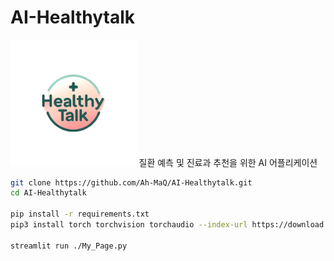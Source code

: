 # AI-Healthytalk
<img src="./logo/healthytalk.png" width="40%">
질환 예측 및 진료과 추천을 위한 AI 어플리케이션

```bash
git clone https://github.com/Ah-MaQ/AI-Healthytalk.git
cd AI-Healthytalk

pip install -r requirements.txt
pip3 install torch torchvision torchaudio --index-url https://download.pytorch.org/whl/cu118

streamlit run ./My_Page.py
```
